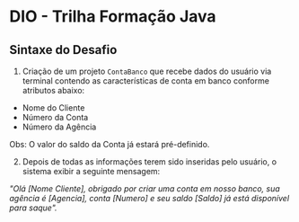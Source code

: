 # DIO - Trilha Formação Java

## Sintaxe do Desafio

1. Criação de um projeto `ContaBanco` que recebe dados do usuário via terminal contendo as características de conta em banco conforme atributos abaixo:

<ul>
  <li>Nome do Cliente</li>
  <li>Número da Conta</li>
  <li>Número da Agência</li>
</ul>

<p> Obs: O valor do saldo da Conta já estará pré-definido.</p>

2. Depois de todas as informações terem sido inseridas pelo usuário, o sistema exibir a seguinte mensagem:

*"Olá [Nome Cliente], obrigado por criar uma conta em nosso banco, sua agência é [Agencia], conta [Numero] e seu saldo [Saldo] já está disponível para saque".*
